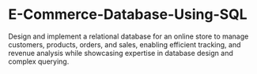 # E-Commerce-Database-Using-SQL
Design and implement a relational database for an online store to manage customers, products, orders, and sales, enabling efficient tracking, and  revenue analysis while showcasing expertise in database design and complex querying.
